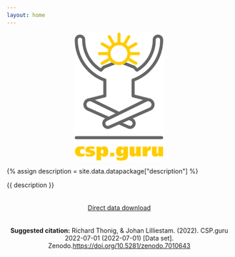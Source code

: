 ```yaml
---
layout: home
---
```


<img style="display: block; margin: 0 auto" width="200" src="./images/logo.png" alt="CSP.guru Logo" align="center">

{% assign description = site.data.datapackage["description"] %}

{{ description }}

<p style="padding: 20px 0; text-align: center;">
    <a class="button green" href="https://zenodo.org/record/7010643/files/repolicy/csp-guru-2022-07-01.zip?download=1">Direct data download</a>
</p>

<p style="text-align: center;">
<b>Suggested citation:</b> Richard Thonig, & Johan Lilliestam. (2022). CSP.guru 2022-07-01 (2022-07-01) [Data set]. Zenodo.<a href="https://doi.org/10.5281/zenodo.7010643">https://doi.org/10.5281/zenodo.7010643</a>
